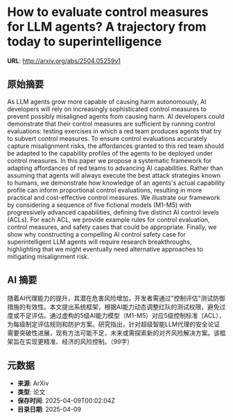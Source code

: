 # How to evaluate control measures for LLM agents? A trajectory from today to superintelligence

**URL**: http://arxiv.org/abs/2504.05259v1

## 原始摘要

As LLM agents grow more capable of causing harm autonomously, AI developers
will rely on increasingly sophisticated control measures to prevent possibly
misaligned agents from causing harm. AI developers could demonstrate that their
control measures are sufficient by running control evaluations: testing
exercises in which a red team produces agents that try to subvert control
measures. To ensure control evaluations accurately capture misalignment risks,
the affordances granted to this red team should be adapted to the capability
profiles of the agents to be deployed under control measures.
  In this paper we propose a systematic framework for adapting affordances of
red teams to advancing AI capabilities. Rather than assuming that agents will
always execute the best attack strategies known to humans, we demonstrate how
knowledge of an agents's actual capability profile can inform proportional
control evaluations, resulting in more practical and cost-effective control
measures. We illustrate our framework by considering a sequence of five
fictional models (M1-M5) with progressively advanced capabilities, defining
five distinct AI control levels (ACLs). For each ACL, we provide example rules
for control evaluation, control measures, and safety cases that could be
appropriate. Finally, we show why constructing a compelling AI control safety
case for superintelligent LLM agents will require research breakthroughs,
highlighting that we might eventually need alternative approaches to mitigating
misalignment risk.


## AI 摘要

随着AI代理能力的提升，其潜在危害风险增加，开发者需通过"控制评估"测试防御措施的有效性。本文提出系统框架，根据AI能力动态调整红队的测试权限，避免过度或不足评估。通过虚构的5级AI能力模型（M1-M5）对应5级控制标准（ACL），为每级制定评估规则和防护方案。研究指出，针对超级智能LLM代理的安全论证需要突破性进展，现有方法可能不足，未来或需探索新的对齐风险解决方案。该框架旨在实现更精准、经济的风险控制。（99字）

## 元数据

- **来源**: ArXiv
- **类型**: 论文
- **保存时间**: 2025-04-09T00:02:04Z
- **目录日期**: 2025-04-09
